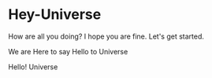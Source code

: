# Hey-Universe
How are all you doing?
I hope you are fine.
Let's get started.

We are Here to say Hello to Universe

Hello! Universe
